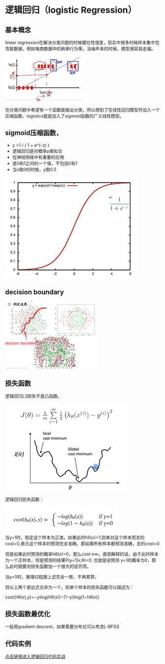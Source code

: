 # 逻辑回归（logistic Regression）

## 基本概念

linear regression在解决分类问题的时候健壮性很差，现实中很多时候样本集中包含脏数据，例如电商数据中的刷单行为等。当噪声来的时候，模型很容易走偏。

![](https://github.com/bobkentt/Learning-machine-from-scratch-pic/blob/master/alg_base/pic/201704311.jpg)

在分类问题中希望有一个函数能输出分类，所以想到了在线性回归模型外加入一个压缩函数，logistics就是加入了sigmoid函数的广义线性模型。

## sigmoid压缩函数，
* y =1  /  (  1 + e^(-z) )
* 逻辑回归是对概率p做拟合
* 在神经网络中有重要的应用
* 是0和1之间的一个值，不包括0和1
* 当x取0的时候，y取0.5

![](https://github.com/bobkentt/Learning-machine-from-scratch-pic/blob/master/alg_base/pic/201704312.jpg)

## decision boundary

![](https://github.com/bobkentt/Learning-machine-from-scratch-pic/blob/master/alg_base/pic/201704313.png)

## 损失函数
逻辑回归L2损失不是凸函数。

![](https://github.com/bobkentt/Learning-machine-from-scratch-pic/blob/master/alg_base/pic/201704314.jpg)

逻辑回归损失函数：

![](https://github.com/bobkentt/Learning-machine-from-scratch-pic/blob/master/alg_base/pic/QQ20170817-172826.png)

当y=1时，假定这个样本为正类。如果此时hθ(x)=1,则单对这个样本而言的cost=0,表示这个样本的预测完全准确。那如果所有样本都预测准确，总的cost=0 

但是如果此时预测的概率hθ(x)=0，那么cost→∞。直观解释的话，由于此时样本为一个正样本，但是预测的结果P(y=1|x;θ)=0, 也就是说预测 y=1的概率为0，那么此时就要对损失函数加一个很大的惩罚项。 

当y=0时，推理过程跟上述完全一致，不再累赘。

将以上两个表达式合并为一个，则单个样本的损失函数可以描述为： 

cost(hθ(x),y)=−yilog(hθ(x))−(1−yi)log(1−hθ(x))

## 损失函数最优化
一般用gradient descent，如果需要分布式可以考虑L-BFGS

## 代码实例
[点击链接进入逻辑回归代码实战](https://github.com/bobkentt/Learning-machine-from-scratch-/blob/master/practice/logistic-regression-practice.md)
